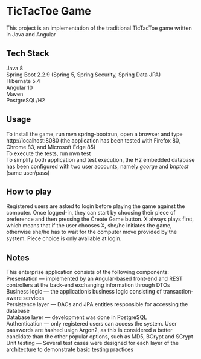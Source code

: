 # TicTacToe Game

This project is an implementation of the traditional TicTacToe game written in Java and Angular


## Tech Stack

Java 8\
Spring Boot 2.2.9 (Spring 5, Spring Security, Spring Data JPA)\
Hibernate 5.4\
Angular 10\
Maven\
PostgreSQL/H2


## Usage

To install the game, run mvn spring-boot:run, open a browser and type http://localhost:8080 (the application has been tested with Firefox 80, Chrome 83, and Microsoft Edge 85)\
To execute the tests, run mvn test\
To simplify both application and test execution, the H2 embedded database has been configured with two user accounts, namely *george* and *bnptest* (same user/pass)


## How to play
Registered users are asked to login before playing the game against the computer. Once logged-in, they can start by choosing their piece of preference and then pressing the Create Game button. 
X always plays first, which means that if the user chooses X, she/he initiates the game, otherwise she/he has to wait for the computer move provided by the system. Piece choice is only available at login.


## Notes
This enterprise application consists of the following components:\
Presentation — implemented by an Angular-based front-end and REST controllers at the back-end exchanging information through DTOs\
Business logic — the application’s business logic consisting of transaction-aware services\
Persistence layer —  DAOs and JPA entities responsible for accessing the database\
Database layer — development was done in PostgreSQL\
Authentication — only registered users can access the system. User passwords are hashed usign Argon2, as this is considered a better candidate than the other popular options, such as MD5, BCrypt and SCrypt\
Unit testing — Several test cases were designed for each layer of the architecture to demonstrate basic testing  practices

